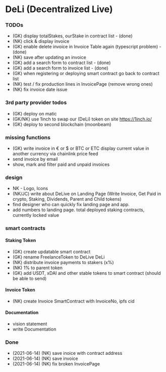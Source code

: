 # DeLi (Decentralized Live)

### TODOs
- (GK) display totalStakes, ourStake in contract list - (done)
- (NK) click & display invoice
- (GK) enable delete invoice in Invoice Table again (typescript problem) - (done)
- (NK) save after updating an invoice 
- (GK) add a search form to contract list - (done)
- (GK) add a search form to invoice list - (done)
- (GK) when registering or deploying smart contract go back to contract list
- (NK) test / fix production lines in InvoicePage (remove wrong ones)
- (NK) fix invoice date issue


### 3rd party provider todos
- (GK) deploy on matic
- (GK/NK) use 1inch to swap our (DeLi) token on site https://1inch.io/
- (GK) deploy to second blockchain (moonbeam)

### missing functions
- (GK)  write invoice in € or $ or BTC or ETC display current value in another currency via chainlink price feed 
- send invoice by email
- show, mark and filter paid and unpaid invoices 

### design
- NK - Logo, Icons
- (NK/JC) write about DeLive on Landing Page (Write Invoice, Get Paid in crypto, Staking, Dividends, Parent and Child tokens)
- find designer who can quickly fix landing page and app.
- add numbers to landing page. total deployed staking contracts, currently locked value

### smart contracts
#### Staking Token
- (GK) create updatable smart contract
- (GK) rename FreelanceToken to DeLive DeLi
- (NK) distribute invoice payments to stakers (x%)
- (NK) 1% to parent token 
- (GK) add USDT, xDAI and other stable tokens to smart contract (should be able to send)


#### Invoice Token
- (NK) create Invoice SmartContract with InvoiceNo, ipfs cid

#### Documentation
- vision statement
- write Documentation

### Done
- (2021-06-14) (NK) save inoice with contract address
- (2021-06-14) (NK) save invoice
- (2021-06-14) (NK) fix broken InvoicePage 